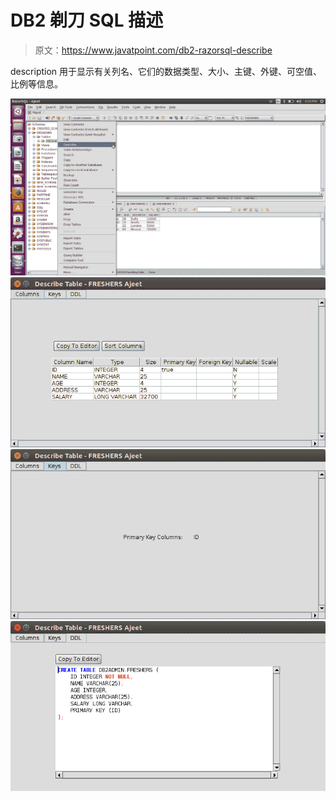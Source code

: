 # DB2 剃刀 SQL 描述

> 原文：<https://www.javatpoint.com/db2-razorsql-describe>

description 用于显示有关列名、它们的数据类型、大小、主键、外键、可空值、比例等信息。

![DB2 describe ](img/45c3945d24db4c130581681820ecd8b8.png)
![DB2 describe2 ](img/c0537e45e19eaf91ed12c3f74bec59ee.png)
![DB2 describe3 ](img/f51c54a5a48716af8aa82bffd718241d.png)
![DB2 describe4 ](img/ea8a76168ab1c1d3d7029f5168bd3063.png)